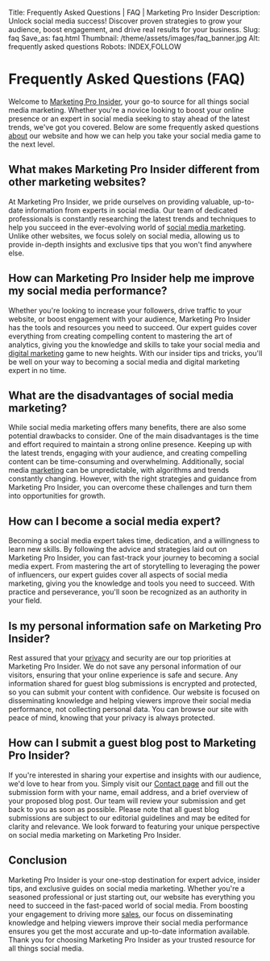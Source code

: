 Title: Frequently Asked Questions | FAQ | Marketing Pro Insider
Description: Unlock social media success! Discover proven strategies to grow your audience, boost engagement, and drive real results for your business.
Slug: faq
Save_as: faq.html
Thumbnail: /theme/assets/images/faq_banner.jpg
Alt: frequently asked questions
Robots: INDEX,FOLLOW

# Frequently Asked Questions (FAQ)
Welcome to [Marketing Pro Insider](https://marketingproinsider.com), your go-to source for all things social media marketing. Whether you're a novice looking to boost your online presence or an expert in social media seeking to stay ahead of the latest trends, we've got you covered. Below are some frequently asked questions [about](https://marketingproinsider.com/about) our website and how we can help you take your social media game to the next level.

## What makes Marketing Pro Insider different from other marketing websites?
At Marketing Pro Insider, we pride ourselves on providing valuable, up-to-date information from experts in social media. Our team of dedicated professionals is constantly researching the latest trends and techniques to help you succeed in the ever-evolving world of [social media marketing](https://marketingproinsider.com/category/social-media-marketing/). Unlike other websites, we focus solely on social media, allowing us to provide in-depth insights and exclusive tips that you won't find anywhere else.

## How can Marketing Pro Insider help me improve my social media performance?
Whether you're looking to increase your followers, drive traffic to your website, or boost engagement with your audience, Marketing Pro Insider has the tools and resources you need to succeed. Our expert guides cover everything from creating compelling content to mastering the art of analytics, giving you the knowledge and skills to take your social media and [digital marketing](https://marketingproinsider.com/category/digital-marketing/) game to new heights. With our insider tips and tricks, you'll be well on your way to becoming a social media and digital marketing expert in no time.

## What are the disadvantages of social media marketing?
While social media marketing offers many benefits, there are also some potential drawbacks to consider. One of the main disadvantages is the time and effort required to maintain a strong online presence. Keeping up with the latest trends, engaging with your audience, and creating compelling content can be time-consuming and overwhelming. Additionally, social media [marketing](https://marketingproinsider.com/category/marketing/) can be unpredictable, with algorithms and trends constantly changing. However, with the right strategies and guidance from Marketing Pro Insider, you can overcome these challenges and turn them into opportunities for growth.

## How can I become a social media expert?
Becoming a social media expert takes time, dedication, and a willingness to learn new skills. By following the advice and strategies laid out on Marketing Pro Insider, you can fast-track your journey to becoming a social media expert. From mastering the art of storytelling to leveraging the power of influencers, our expert guides cover all aspects of social media marketing, giving you the knowledge and tools you need to succeed. With practice and perseverance, you'll soon be recognized as an authority in your field.

## Is my personal information safe on Marketing Pro Insider?
Rest assured that your [privacy](https://marketingproinsider.com/privacy) and security are our top priorities at Marketing Pro Insider. We do not save any personal information of our visitors, ensuring that your online experience is safe and secure. Any information shared for guest blog submissions is encrypted and protected, so you can submit your content with confidence. Our website is focused on disseminating knowledge and helping viewers improve their social media performance, not collecting personal data. You can browse our site with peace of mind, knowing that your privacy is always protected.

## How can I submit a guest blog post to Marketing Pro Insider?
If you're interested in sharing your expertise and insights with our audience, we'd love to hear from you. Simply visit our [Contact page](https://marketingproinsider.com/contact) and fill out the submission form with your name, email address, and a brief overview of your proposed blog post. Our team will review your submission and get back to you as soon as possible. Please note that all guest blog submissions are subject to our editorial guidelines and may be edited for clarity and relevance. We look forward to featuring your unique perspective on social media marketing on Marketing Pro Insider.

## Conclusion
Marketing Pro Insider is your one-stop destination for expert advice, insider tips, and exclusive guides on social media marketing. Whether you're a seasoned professional or just starting out, our website has everything you need to succeed in the fast-paced world of social media. From boosting your engagement to driving more [sales](https://marketingproinsider.com/category/sales/), our focus on disseminating knowledge and helping viewers improve their social media performance ensures you get the most accurate and up-to-date information available. Thank you for choosing Marketing Pro Insider as your trusted resource for all things social media.
